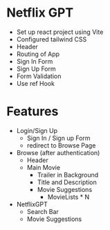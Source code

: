 # Netflix GPT
 - Set up react project using Vite
 -  Configured tailwind CSS
 - Header
 - Routing of App
 - Sign In Form
 - Sign Up Form
 - Form Validation
 - Use ref Hook

# Features
 - Login/Sign Up
   - Sign In / Sign up Form
   - redirect to Browse Page
 - Browse (after authentication)
      - Header
      - Main Movie
        - Trailer in Background
        - Title and Description
        - Movie Suggestions
          - MovieLists * N
 - NetflixGPT
    - Search Bar
    - Movie Suggestions